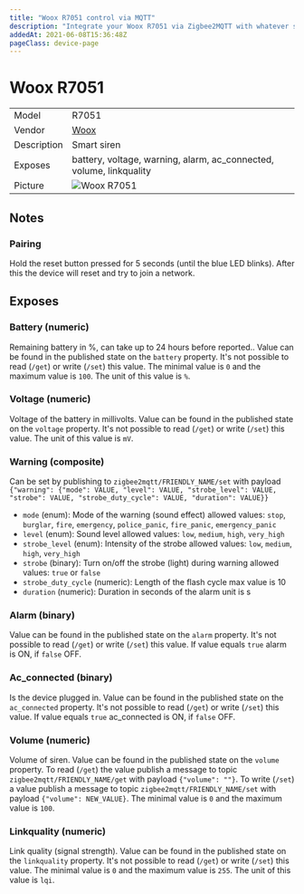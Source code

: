 ```yaml
---
title: "Woox R7051 control via MQTT"
description: "Integrate your Woox R7051 via Zigbee2MQTT with whatever smart home infrastructure you are using without the vendor's bridge or gateway."
addedAt: 2021-06-08T15:36:48Z
pageClass: device-page
---
```


<!-- !!!! -->
<!-- ATTENTION: This file is auto-generated through docgen! -->
<!-- You can only edit the "Notes"-Section between the two comment lines "Notes BEGIN" and "Notes END". -->
<!-- Do not use h1 or h2 heading within "## Notes"-Section. -->
<!-- !!!! -->

# Woox R7051

|     |     |
|-----|-----|
| Model | R7051  |
| Vendor  | [Woox](/supported-devices/#v=Woox)  |
| Description | Smart siren |
| Exposes | battery, voltage, warning, alarm, ac_connected, volume, linkquality |
| Picture | ![Woox R7051](https://www.zigbee2mqtt.io/images/devices/R7051.jpg) |


<!-- Notes BEGIN: You can edit here. Add "## Notes" headline if not already present. -->
## Notes


### Pairing
Hold the reset button pressed for 5 seconds (until the blue LED blinks).
After this the device will reset and try to join a network.
<!-- Notes END: Do not edit below this line -->



## Exposes

### Battery (numeric)
Remaining battery in %, can take up to 24 hours before reported..
Value can be found in the published state on the `battery` property.
It's not possible to read (`/get`) or write (`/set`) this value.
The minimal value is `0` and the maximum value is `100`.
The unit of this value is `%`.

### Voltage (numeric)
Voltage of the battery in millivolts.
Value can be found in the published state on the `voltage` property.
It's not possible to read (`/get`) or write (`/set`) this value.
The unit of this value is `mV`.

### Warning (composite)
Can be set by publishing to `zigbee2mqtt/FRIENDLY_NAME/set` with payload `{"warning": {"mode": VALUE, "level": VALUE, "strobe_level": VALUE, "strobe": VALUE, "strobe_duty_cycle": VALUE, "duration": VALUE}}`
- `mode` (enum): Mode of the warning (sound effect) allowed values: `stop`, `burglar`, `fire`, `emergency`, `police_panic`, `fire_panic`, `emergency_panic`
- `level` (enum): Sound level allowed values: `low`, `medium`, `high`, `very_high`
- `strobe_level` (enum): Intensity of the strobe allowed values: `low`, `medium`, `high`, `very_high`
- `strobe` (binary): Turn on/off the strobe (light) during warning allowed values: `true` or `false`
- `strobe_duty_cycle` (numeric): Length of the flash cycle max value is 10
- `duration` (numeric): Duration in seconds of the alarm unit is s

### Alarm (binary)
Value can be found in the published state on the `alarm` property.
It's not possible to read (`/get`) or write (`/set`) this value.
If value equals `true` alarm is ON, if `false` OFF.

### Ac_connected (binary)
Is the device plugged in.
Value can be found in the published state on the `ac_connected` property.
It's not possible to read (`/get`) or write (`/set`) this value.
If value equals `true` ac_connected is ON, if `false` OFF.

### Volume (numeric)
Volume of siren.
Value can be found in the published state on the `volume` property.
To read (`/get`) the value publish a message to topic `zigbee2mqtt/FRIENDLY_NAME/get` with payload `{"volume": ""}`.
To write (`/set`) a value publish a message to topic `zigbee2mqtt/FRIENDLY_NAME/set` with payload `{"volume": NEW_VALUE}`.
The minimal value is `0` and the maximum value is `100`.

### Linkquality (numeric)
Link quality (signal strength).
Value can be found in the published state on the `linkquality` property.
It's not possible to read (`/get`) or write (`/set`) this value.
The minimal value is `0` and the maximum value is `255`.
The unit of this value is `lqi`.

